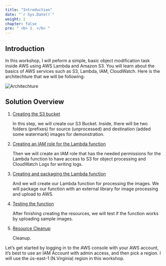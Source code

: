 ```yaml
---
title: "Introduction"
date: "`r Sys.Date()`"
weight: 1
chapter: false
pre: " <b> 1. </b> "
---
```


## Introduction

In this workshop, I will peform a simple, basic object modification task inside AWS using AWS Lambda and Amazon S3. You will learn about the basics of AWS services such as S3, Lambda, IAM, CloudWatch. Here is the architechture that we will be following:

![Architechture](/images/1-Introduce/Architechture.png?featherlight=false)

## Solution Overview

1. [Creating the S3 bucket](2-creates3bucket/)

   In this step, we will create our S3 Bucket. Inside, there will be two folders (prefixes) for source (unprocessed) and destination (added some watermark) images for demonstration.

2. [Creating an IAM role for the Lambda function](3-createiamrole/)

   Then we will create an IAM role that has the needed permissions for the Lambda function to have access to S3 for object processing and CloudWatch Logs for writing logs.

3. [Creating and packaging the Lambda function](4-packaginglambda/)

   And we will create our Lambda function for processing the images. We will package our function with an external library for image processing and upload to AWS.

4. [Testing the function](5-testing/)

   After finishing creating the resources, we will test if the function works by uploading sample images.

5. [Resource Cleanup](6-cleanup/)

   Cleanup.

Let’s get started by logging in to the AWS console with your AWS account, it’s best to use an IAM Account with admin access, and then pick a region. I will use the ús-east-1 (N.Virginia) region in this workshop.
